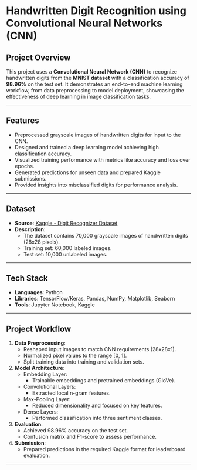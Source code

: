 # **Handwritten Digit Recognition using Convolutional Neural Networks (CNN)**

## **Project Overview**
This project uses a **Convolutional Neural Network (CNN)** to recognize handwritten digits from the **MNIST dataset** with a classification accuracy of **98.96%** on the test set. It demonstrates an end-to-end machine learning workflow, from data preprocessing to model deployment, showcasing the effectiveness of deep learning in image classification tasks.

---

## **Features**
- Preprocessed grayscale images of handwritten digits for input to the CNN.
- Designed and trained a deep learning model achieving high classification accuracy.
- Visualized training performance with metrics like accuracy and loss over epochs.
- Generated predictions for unseen data and prepared Kaggle submissions.
- Provided insights into misclassified digits for performance analysis.

---

## **Dataset**
- **Source**: [Kaggle - Digit Recognizer Dataset](https://www.kaggle.com/c/digit-recognizer)
- **Description**:
  - The dataset contains 70,000 grayscale images of handwritten digits (28x28 pixels).
  - Training set: 60,000 labeled images.
  - Test set: 10,000 unlabeled images.

---

## **Tech Stack**
- **Languages**: Python
- **Libraries**: TensorFlow/Keras, Pandas, NumPy, Matplotlib, Seaborn
- **Tools**: Jupyter Notebook, Kaggle

---

## **Project Workflow**
1. **Data Preprocessing**:
   - Reshaped input images to match CNN requirements (28x28x1).
   - Normalized pixel values to the range [0, 1].
   - Split training data into training and validation sets.
2. **Model Architecture**:
   - Embedding Layer:
     - Trainable embeddings and pretrained embeddings (GloVe).
   - Convolutional Layers:
     - Extracted local n-gram features.
   - Max-Pooling Layer:
     - Reduced dimensionality and focused on key features.
   - Dense Layers:
     - Performed classification into three sentiment classes.
3. **Evaluation**:
   - Achieved 98.96% accuracy on the test set.
   - Confusion matrix and F1-score to assess performance.
4. **Submission**:
   - Prepared predictions in the required Kaggle format for leaderboard evaluation.

---
